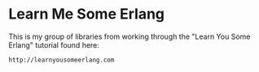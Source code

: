 # Learn Me Some Erlang

This is my group of libraries from working through the "Learn You Some Erlang" tutorial found here:

    http://learnyousomeerlang.com
